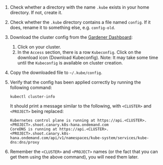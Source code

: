 1. Check whether a directory with the name `.kube` exists in your home directory.
    If not, create it.
1. Check whether the `.kube` directory contains a file named `config`.
    If it does, rename it to something else, e.g. `config-old`.
1. Download the cluster config from the [Gardener Dashboard](https://dashboard.garden.canary.k8s.ondemand.com/):
    1. Click on your cluster.
    2. In the `Access` section, there is a row `Kubeconfig`.
    Click on the download icon (Download Kubeconfig). Note: It may take some time until the `Kubeconfig` is available on cluster creation.
1. Copy the downloaded file to `~/.kube/config`.
1. Verify that the config has been applied correctly by running the following command:
    ```shell
    kubectl cluster-info
    ```

    It should print a message similar to the following, with `<CLUSTER>` and `<PROJECT>` being replaced:
    ```
    Kubernetes control plane is running at https://api.<CLUSTER>.<PROJECT>.shoot.canary.k8s-hana.ondemand.com
    CoreDNS is running at https://api.<CLUSTER>.<PROJECT>.shoot.canary.k8s-hana.ondemand.com/api/v1/namespaces/kube-system/services/kube-dns:dns/proxy
    ```

1. Remember the `<CLUSTER>` and `<PROJECT>` names (or the fact that you can get them using the above command), you will need them later.
